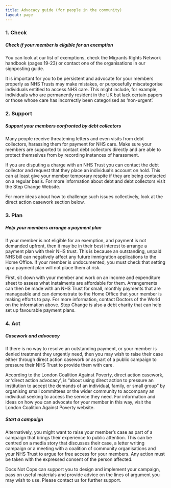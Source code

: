 ```yaml
---
title: Advocacy guide (for people in the community)
layout: page
---
```


### 1. Check

##### Check if your member is eligible for an exemption

You can look at our list of exemptions, check the Migrants Rights Network handbook (pages 19-23) or contact one of the organisations in our signposting guide.

It is important for you to be persistent and advocate for your members properly as NHS Trusts may make mistakes, or purposefully miscategorise individuals entitled to access NHS care. This might include, for example, individuals who are permanently resident in the UK but lack certain papers or those whose care has incorrectly been categorised as ‘non-urgent’.

### 2. Support

##### Support your members confronted by debt collectors

Many people receive threatening letters and even visits from debt collectors, harassing them for payment for NHS care. Make sure your members are supported to contact debt collectors directly and are able to protect themselves from by recording instances of harassment.

If you are disputing a charge with an NHS Trust you can contact the debt collector and request that they place an individual’s account on hold. This can at least give your member temporary respite if they are being contacted on a regular basis. For more information about debt and debt collectors visit the Step Change Website.

For more ideas about how to challenge such issues collectively, look at the direct action casework section below.

### 3. Plan

##### Help your members arrange a payment plan

If your member is not eligible for an exemption, and payment is not demanded upfront, then it may be in their best interest to arrange a payment plan with their NHS trust. This is because an outstanding, unpaid NHS bill can negatively affect any future immigration applications to the Home Office. If your member is undocumented, you must check that setting up a payment plan will not place them at risk.

First, sit down with your member and work on an income and expenditure sheet to assess what instalments are affordable for them. Arrangements can then be made with an NHS Trust for small, monthly payments that are manageable and can demonstrate to the Home Office that your member is making efforts to pay. For more information, contact Doctors of the World on the information above. Step Change is also a debt charity that can help set up favourable payment plans.

### 4. Act

##### Casework and advocacy

If there is no way to resolve an outstanding payment, or your member is denied treatment they urgently need, then you may wish to raise their case either through direct action casework or as part of a public campaign to pressure their NHS Trust to provide them with care.

According to the London Coalition Against Poverty, direct action casework, or ‘direct action advocacy’, is “about using direct action to pressure an institution to accept the demands of an individual, family, or small group” by organising small committees or the wider community to accompany an individual seeking to access the service they need. For information and ideas on how you can advocate for your member in this way, visit the London Coalition Against Poverty website.

##### Start a campaign

Alternatively, you might want to raise your member’s case as part of a campaign that brings their experience to public attention. This can be centred on a media story that discusses their case, a letter writing campaign or a meeting with a coalition of community organisations and your NHS Trust to argue for free access for your members. Any action must be taken with the expressed consent of the person affected.

Docs Not Cops can support you to design and implement your campaign, pass on useful materials and provide advice on the lines of argument you may wish to use. Please contact us for further support.
